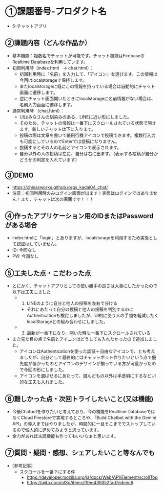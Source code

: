 # ①課題番号-プロダクト名
- 5-チャットアプリ

## ②課題内容（どんな作品か）

- 基本機能：複数名でチャットが可能です。チャット機能はFirebaseのRealtime Databaseを利用しています。
- 初回利用時（index.html　-> chat.html）：
    - 初回利用時に「名前」を入力して、「アイコン」を選びます。この情報は今回はlocalstorageで保持します。
    - またlocalstorageに既にこの情報を持っている場合は自動的にチャット画面に遷移します。
    - 逆にチャット画面開いたときにlocalstorageに名前情報がない場合は、名前入力画面に遷移します。
- 通常利用時 （chat.html）：
    - UIはみなさんの馴染みのある、LINEに近い形にしました。
    - そのため、チャットの情報は一番下にスクロールされている状態で開きます。新しいチャットは下に入ります。
    - 投稿の際は文章を書いて紙飛行機アイコンで投稿できます。複数行入力も可能にしているのでEnterでは投稿になりません。
    - 投稿するとその人の名前とアイコンで表示されます。
    - 自分以外の人の投稿は左に、自分は右に出ます。（表示する投稿が自分かどうかの判定を入れています）

## ③DEMO
- https://chisaxworks.github.io/gs_kadai04_chat/
- 注意：初回利用時のみログイン画面が出ます！実態はログインではありません！また、チャットは次の画面です！！！

## ④作ったアプリケーション用のIDまたはPasswordがある場合
- index.htmlに「login」とありますが、localstorageを利用するため実態として認証はしていません。
- ID: 今回なし
- PW: 今回なし

## ⑤工夫した点・こだわった点
- とにかく、チャットアプリとしての使い勝手の良さは大事にしたかったので以下は工夫しました
    - 1. LINEのように自分と他人の投稿を左右で分ける
        - それにあたって自分の投稿と他人の投稿を判別するのにAuthenticationも検討しましたが、UI的に使う人の手間を軽減したくlocalStorageとの組み合わせにしました。
    - 2. 最新が一番下になり、開いた時も一番下にスクロールされている
- また見た目の点で名前とアイコンはどうしても入れたかったので追加しました。
    - アイコンはAuthenticationを使った認証＋自由なアイコンで、とも考えましたが、自分として最終的にはチャットボット作りたいという点で優先度が低かったのとアイコンのデザインが揃っている方が可愛かったので今回の形にしました。
    - アイコンを選ばせるにあたって、選んだもの以外は半透明にするなどUI的な工夫も入れました。

## ⑥難しかった点・次回トライしたいこと(又は機能)
- 今後Chatbotを作りたいと考えており、今の機能をRealtime DatabaseではなくCloud Firestoreで実現するところや、「Build Chatbot with the Gemini API」の導入まではやりましたが、時間的に一旦そこまででストップしているので個人的に進めてみようと思っています。
- 余力があれば未読機能も作ってもいいなぁと思います。

## ⑦質問・疑問・感想、シェアしたいこと等なんでも

- [参考記事]
  - スクロールを一番下にする件
    - https://developer.mozilla.org/ja/docs/Web/API/Element/scrollTop
    - https://qiita.com/oISo/items/f9ee439352fad7edeec6
